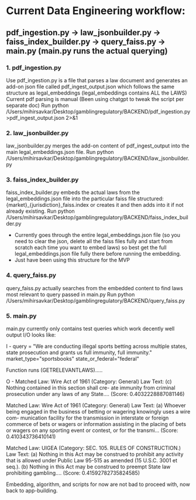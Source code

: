 # Current Data Engineering workflow:

## pdf_ingestion.py -> law_jsonbuilder.py -> faiss_index_builder.py -> query_faiss.py -> main.py (main.py runs the actual querying)

### 1. pdf_ingestion.py
Use pdf_ingestion.py is a file that parses a law document and generates an add-on json file called pdf_ingest_output.json which follows the same structure as legal_embeddings (legal_embeddings contains ALL the LAWS)
Current pdf parsing is manual (Been using chatgpt to tweak the script per separate doc)
Run python /Users/mihirsavkar/Desktop/gamblingregulatory/BACKEND/pdf_ingestion.py >pdf_ingest_output.json 2>&1

### 2. law_jsonbuilder.py
law_jsonbuilder.py merges the add-on content of pdf_ingest_output into the main legal_embeddings.json file.
Run python /Users/mihirsavkar/Desktop/gamblingregulatory/BACKEND/law_jsonbuilder.py

### 3. faiss_index_builder.py
faiss_index_builder.py embeds the actual laws from the legal_embeddings.json file into the particular faiss file structured: {market}_{jurisdiction}_faiss.index or creates it and then adds into it if not already existing.
Run python /Users/mihirsavkar/Desktop/gamblingregulatory/BACKEND/faiss_index_builder.py
* Currently goes through the entire legal_embeddings.json file (so you need to clear the json, delete all the faiss files fully and start from scratch each time you want to embed laws) so best get the full legal_embeddings.json file fully there before running the embedding.
* Just have been using this structure for the MVP

### 4. query_faiss.py
query_faiss.py actually searches from the embedded content to find laws most relevant to query passed in main.py
Run python /Users/mihirsavkar/Desktop/gamblingregulatory/BACKEND/query_faiss.py

### 5. main.py
main.py currently only contains test queries which work decently well output I/O looks like:

I -
query = "We are conducting illegal sports betting across multiple states, state prosecution and grants us full immunity, full immunity."    
market_type="sportsbooks"
state_or_federal="federal"

Function runs (GETRELEVANTLAWS).....

O - 
Matched Law: Wire Act of 1961 (Category: General)
Law Text: (c) Nothing contained in this section shall cre-
ate immunity from criminal prosecution under 
any laws of any State.... (Score: 0.4032228887081146)


Matched Law: Wire Act of 1961 (Category: General)
Law Text: (a) Whoever being engaged in the business of 
betting or wagering knowingly uses a wire com-
munication facility for the transmission in 
interstate or foreign commerce of bets or wagers 
or information assisting in the placing of bets or 
wagers on any sporting event or contest, or for 
the transmi... (Score: 0.410343736410141)


Matched Law: UIGEA (Category: SEC. 105. RULES OF CONSTRUCTION.)
Law Text: (a) Nothing in this Act may be construed to prohibit any activity 
that is allowed under Public Law 95-515 as amended (15 U.S.C. 3001 et 
seq.).
    (b) Nothing in this Act may be construed to preempt State law 
prohibiting gambling.... (Score: 0.41592782735824585)

Embedding, algorithm, and scripts for now are not bad to proceed with, now back to app-building.
